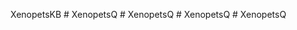 XenopetsKB
#   X e n o p e t s Q  
 #   X e n o p e t s Q  
 #   X e n o p e t s Q  
 #   X e n o p e t s Q  
 